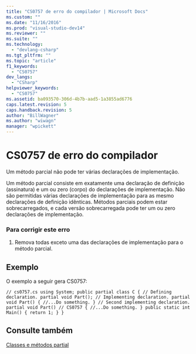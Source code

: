 ```yaml
---
title: "CS0757 de erro do compilador | Microsoft Docs"
ms.custom: ""
ms.date: "11/16/2016"
ms.prod: "visual-studio-dev14"
ms.reviewer: ""
ms.suite: ""
ms.technology: 
  - "devlang-csharp"
ms.tgt_pltfrm: ""
ms.topic: "article"
f1_keywords: 
  - "CS0757"
dev_langs: 
  - "CSharp"
helpviewer_keywords: 
  - "CS0757"
ms.assetid: ba093570-306d-4b7b-aad5-1a3855ad6776
caps.latest.revision: 5
caps.handback.revision: 5
author: "BillWagner"
ms.author: "wiwagn"
manager: "wpickett"
---
```

# CS0757 de erro do compilador
Um método parcial não pode ter várias declarações de implementação.  
  
 Um método parcial consiste em exatamente uma declaração de definição \(assinatura\) e um ou zero \(corpo\) do declarações de implementação. Não são permitidas várias declarações de implementação para as mesmo declarações de definição idênticas. Métodos parciais podem estar sobrecarregados, e cada versão sobrecarregada pode ter um ou zero declarações de implementação.  
  
### Para corrigir este erro  
  
1.  Remova todas exceto uma das declarações de implementação para o método parcial.  
  
## Exemplo  
 O exemplo a seguir gera CS0757:  
  
```  
// cs0757.cs using System; public partial class C { // Defining declaration. partial void Part(); // Implementing declaration. partial void Part() { //...Do something. } // Second implementing declaration. partial void Part() // CS0757 { //...Do something. } public static int Main() { return 1; } }  
```  
  
## Consulte também  
 [Classes e métodos partial](/dotnet/csharp/programming-guide/classes-and-structs/partial-classes-and-methods)